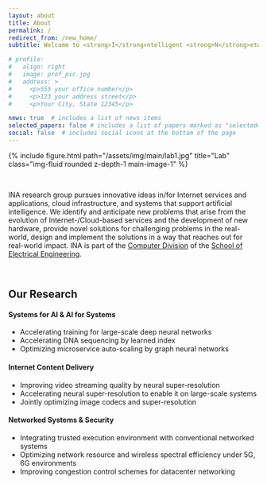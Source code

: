 ```yaml
---
layout: about
title: About
permalink: /
redirect_from: /new_home/
subtitle: Welcome to <strong>I</strong>ntelligent <strong>N</strong>etwork <strong>A</strong>rchitecture Lab @ <a href='https://kaist.ac.kr'>KAIST</a>!

# profile:
#   align: right
#   image: prof_pic.jpg
#   address: >
#     <p>555 your office number</p>
#     <p>123 your address street</p>
#     <p>Your City, State 12345</p>

news: true  # includes a list of news items
selected_papers: false # includes a list of papers marked as "selected={true}"
social: false  # includes social icons at the bottom of the page
---
```


<div class="row justify-content-sm-center">
    <div class="col-md mt-3 col-md-12">
        {% include figure.html path="/assets/img/main/lab1.jpg" title="Lab" class="img-fluid rounded z-depth-1 main-image-1" %}
        <div class="caption">
        </div>
    </div>
</div>


&nbsp;

INA research group pursues innovative ideas in/for Internet services and applications, cloud infrastructure, and systems that support artificial intelligence. We identify and anticipate new problems that arise from the evolution of Internet-/Cloud-based services and the development of new hardware, provide novel solutions for challenging problems in the real-world, design and implement the solutions in a way that reaches out for real-world impact. INA is part of the [Computer Division](https://computer.kaist.ac.kr) of the [School of Electrical Engineering](https://ee.kaist.ac.kr). 


&nbsp;
&nbsp;
## Our **Research**

#### _<i class="fa fa-robot mr-2 mt-3"></i>_  **Systems for AI & AI for Systems**
- Accelerating training for large-scale deep neural networks
- Accelerating DNA sequencing by learned index 
- Optimizing microservice auto-scaling by graph neural networks

#### _<i class="fa fa-photo-video mr-2"></i>_ **Internet Content Delivery**
- Improving video streaming quality by neural super-resolution
- Accelerating neural super-resolution to enable it on large-scale systems
- Jointly optimizing image codecs and super-resolution 

#### _<i class="fa fa-cloud mr-2"></i>_  **Networked Systems & Security**
- Integrating trusted execution environment with conventional networked systems
- Optimizing network resource and wireless spectral efficiency under 5G, 6G environments
- Improving congestion control schemes for datacenter networking

&nbsp;
&nbsp;
&nbsp;